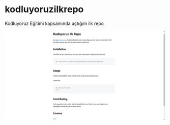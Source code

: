 # kodluyoruzilkrepo

Kodluyoruz Eğitimi kapsamında açtığım ilk repo

![Image](https://raw.githubusercontent.com/Kodluyoruz/taskforce/main/git/odev1/figures/markdown.png)
